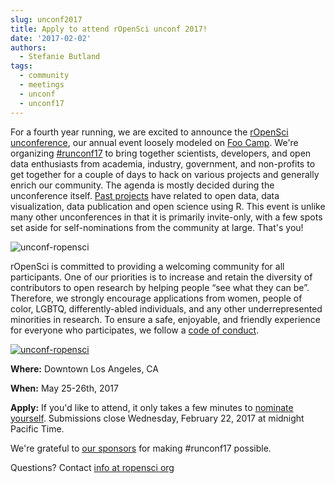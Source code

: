 ```yaml
---
slug: unconf2017
title: Apply to attend rOpenSci unconf 2017!
date: '2017-02-02'
authors:
  - Stefanie Butland
tags:
  - community
  - meetings
  - unconf
  - unconf17
---
```


For a fourth year running, we are excited to announce the [rOpenSci unconference](https://unconf17.ropensci.org/), our annual event loosely modeled on [Foo Camp](https://en.wikipedia.org/wiki/Foo_Camp). We're organizing [#runconf17](https://twitter.com/search?f=tweets&q=%23runconf17) to bring together scientists, developers, and open data enthusiasts from academia, industry, government, and non-profits to get together for a couple of days to hack on various projects and generally enrich our community. The agenda is mostly decided during the unconference itself. [Past projects](https://github.com/ropensci/unconf16) have related to open data, data visualization, data publication and open science using R. This event is unlike many other unconferences in that it is primarily invite-only, with a few spots set aside for self-nominations from the community at large. That's you!

![unconf-ropensci](/assets/blog-images/2017-02-01-unconf2017/ropensci_v3.mp4.Still002.jpg)

rOpenSci is committed to providing a welcoming community for all participants. One of our priorities is to increase and retain the diversity of contributors to open research by helping people “see what they can be”. Therefore, we strongly encourage applications from women, people of color, LGBTQ, differently-abled individuals, and any other underrepresented minorities in research. To ensure a safe, enjoyable, and friendly experience for everyone who participates, we follow a [code of conduct](https://unconf17.ropensci.org/coc.html).

[![unconf-ropensci](https://unconf17.ropensci.org/images/LA.png)](https://unconf17.ropensci.org)

**Where:** Downtown Los Angeles, CA

**When:** May 25-26th, 2017

**Apply:** If you'd like to attend, it only takes a few minutes to [nominate yourself](https://unconf17.ropensci.org/apply). Submissions close Wednesday, February 22, 2017 at midnight Pacific Time.

We're grateful to [our sponsors](https://unconf17.ropensci.org/#sponsors) for making #runconf17 possible.

Questions? Contact [info at ropensci org](/contact/)
